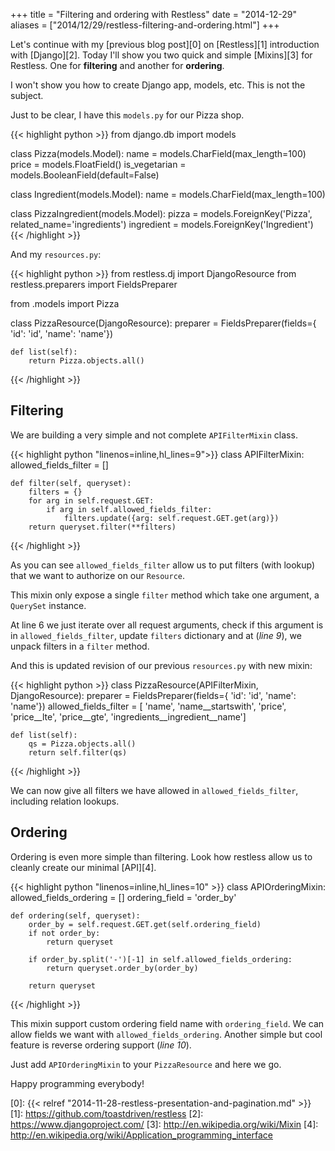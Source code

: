 +++
title = "Filtering and ordering with Restless"
date = "2014-12-29"
aliases = ["2014/12/29/restless-filtering-and-ordering.html"]
+++

Let's continue with my [previous blog post][0] on [Restless][1] introduction with [Django][2].
Today I'll show you two quick and simple [Mixins][3] for Restless. One for **filtering** and another for **ordering**.

I won't show you how to create Django app, models, etc. This is not the subject.

Just to be clear, I have this `models.py` for our Pizza shop.

{{< highlight python >}}
from django.db import models


class Pizza(models.Model):
    name = models.CharField(max_length=100)
    price = models.FloatField()
    is_vegetarian = models.BooleanField(default=False)


class Ingredient(models.Model):
    name = models.CharField(max_length=100)


class PizzaIngredient(models.Model):
    pizza = models.ForeignKey('Pizza', related_name='ingredients')
    ingredient = models.ForeignKey('Ingredient')
{{< /highlight >}}


And my `resources.py`:

{{< highlight python >}}
from restless.dj import DjangoResource
from restless.preparers import FieldsPreparer

from .models import Pizza


class PizzaResource(DjangoResource):
    preparer = FieldsPreparer(fields={
        'id': 'id', 'name': 'name'})

    def list(self):
        return Pizza.objects.all()
{{< /highlight >}}


## Filtering

We are building a very simple and not complete `APIFilterMixin` class.

{{< highlight python "linenos=inline,hl_lines=9">}}
class APIFilterMixin:
    allowed_fields_filter = []

    def filter(self, queryset):
        filters = {}
        for arg in self.request.GET:
            if arg in self.allowed_fields_filter:
                filters.update({arg: self.request.GET.get(arg)})
        return queryset.filter(**filters)
{{< /highlight >}}

As you can see `allowed_fields_filter` allow us to put filters (with lookup) that we want to authorize on our `Resource`.

This mixin only expose a single `filter` method which take one argument, a `QuerySet` instance.

At line 6 we just iterate over all request arguments, check if this argument is in `allowed_fields_filter`, update `filters` dictionary and at (*line 9*), we unpack filters in a `filter` method.

And this is updated revision of our previous `resources.py` with new mixin:

{{< highlight python >}}
class PizzaResource(APIFilterMixin, DjangoResource):
    preparer = FieldsPreparer(fields={
        'id': 'id', 'name': 'name'})
    allowed_fields_filter = [
        'name', 'name__startswith',
        'price', 'price__lte', 'price__gte',
        'ingredients__ingredient__name']

    def list(self):
        qs = Pizza.objects.all()
        return self.filter(qs)
{{< /highlight >}}

We can now give all filters we have allowed in `allowed_fields_filter`, including relation lookups.

## Ordering

Ordering is even more simple than filtering. Look how restless allow us to cleanly create our minimal [API][4].

{{< highlight python "linenos=inline,hl_lines=10" >}}
class APIOrderingMixin:
    allowed_fields_ordering = []
    ordering_field = 'order_by'

    def ordering(self, queryset):
        order_by = self.request.GET.get(self.ordering_field)
        if not order_by:
            return queryset

        if order_by.split('-')[-1] in self.allowed_fields_ordering:
            return queryset.order_by(order_by)

        return queryset
{{< /highlight >}}

This mixin support custom ordering field name with `ordering_field`. We can allow fields we want with `allowed_fields_ordering`.
Another simple but cool feature is reverse ordering support (*line 10*).

Just add `APIOrderingMixin` to your `PizzaResource` and here we go.

Happy programming everybody!

[0]: {{< relref "2014-11-28-restless-presentation-and-pagination.md" >}}
[1]: https://github.com/toastdriven/restless
[2]: https://www.djangoproject.com/
[3]: http://en.wikipedia.org/wiki/Mixin
[4]: http://en.wikipedia.org/wiki/Application_programming_interface
